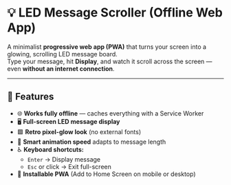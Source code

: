 # 💡 LED Message Scroller (Offline Web App)

A minimalist **progressive web app (PWA)** that turns your screen into a glowing, scrolling LED message board.  
Type your message, hit **Display**, and watch it scroll across the screen — even **without an internet connection**.


---

## 🚀 Features

- 🌐 **Works fully offline** — caches everything with a Service Worker  
- 🖥️ **Full-screen LED message display**  
- 🟩 **Retro pixel-glow look** (no external fonts)  
- 🧠 **Smart animation speed** adapts to message length  
- ♿ **Keyboard shortcuts:**  
  - `Enter` → Display message  
  - `Esc` or click → Exit full-screen  
- 💾 **Installable PWA** (Add to Home Screen on mobile or desktop)



